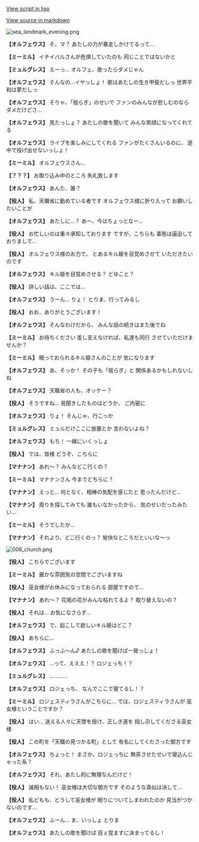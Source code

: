 [View script in lisp](../scripts/202292050.txt)

[View source in markdown](202292050.md)

![sea_landmark_evening.png](../images/backgrounds/sea_landmark_evening.png)

**【オルフェウス】**
そ、マ？
あたしの力が暴走しかけてるって…

**【ミーミル】**
イチイバルさんが危惧していたのも
同じことではないかと

**【ミュルグレス】**
えーっ…
オルフェ、歌ったらダメじゃん

**【オルフェウス】**
そんなの…イヤっしょ！
歌はあたしの生き甲斐だしっ
世界平和は夢だしっ

**【オルフェウス】**
そりゃ、「揺らぎ」のせいで
ファンのみんなが悲しむのなら
ダメだけどさ…

**【オルフェウス】**
見たっしょ？
あたしの歌を聞いて
みんな笑顔になってくれてる

**【オルフェウス】**
ライブを楽しみにしてくれる
ファンがたくさんいるのに、
途中で投げ出せないっしょ！

**【ミーミル】**
オルフェウスさん…

**【？？？】**
お取り込み中のところ
失礼致します

**【オルフェウス】**
あんた、誰？

**【役人】**
私、天職省に勤めている者です
オルフェウス様に折り入って
お願いしたいことが

**【オルフェウス】**
あたしに…？
あー、今はちょっとなー…

**【役人】**
お忙しいのは重々承知しております
ですが、こちらも
事態は逼迫しておりまして…

**【役人】**
オルフェウス様のお力で、
とあるキル姫を目覚めさせて
いただきたいのです

**【オルフェウス】**
キル姫を目覚めさせる？
どゆこと？

**【役人】**
詳しい話は、ここでは…

**【オルフェウス】**
うーん…
りょ！
とりま、行ってみるし

**【役人】**
おお、ありがとうございます！

**【オルフェウス】**
そんなわけだから、
みんな話の続きはまた後でね

**【ミーミル】**
お待ちください
差し支えなければ、私達も同行
させていただけませんか？

**【ミーミル】**
眠っておられるキル姫さんのことが
気になります

**【オルフェウス】**
あ、そっか！
その子も「揺らぎ」と
関係あるかもしれないしね

**【オルフェウス】**
天職省の人も、オッケー？

**【役人】**
そうですね…
見聞きしたものはどうか、
ご内密に

**【オルフェウス】**
りょ！
そんじゃ、行こっか

**【ミュルグレス】**
ミュルだけここに放置とか
言わないよね？

**【オルフェウス】**
もち！
一緒にいくっしょ

**【役人】**
では、皆様
どうぞ、こちらに

**【マナナン】**
あれ～？
みんなどこ行くの？

**【ミーミル】**
マナナンさん
今までどちらに？

**【マナナン】**
えっと…
何となく、相棒の気配を感じたと
思ったんだけど…

**【マナナン】**
周りを探してみても
誰もいなかったから、
気のせいだったみたい…

**【ミーミル】**
そうでしたか…

**【マナナン】**
それより、どこ行くのっ？
愉快なところだといいな～っ

![006_church.png](../images/backgrounds/006_church.png)

**【役人】**
こちらでございます

**【ミーミル】**
厳かな雰囲気の空間でございますね

**【役人】**
巫女様がお休みになっておられる
部屋ですので…

**【マナナン】**
あれ～？
花瓶の花がみんな枯れてるよ？
取り替えないの？

**【役人】**
それは…
お気になさらず…

**【オルフェウス】**
で、起こして欲しいキル姫はどこ？

**【役人】**
あちらに…

**【オルフェウス】**
ふっふ～ん♪
あたしの歌を聞けば一発っしょ！

**【オルフェウス】**
…って、えええ！？
ロジェっち！？

**【ミュルグレス】**
…………

**【オルフェウス】**
ロジェっち、
なんでここで寝てるし！？

**【ミーミル】**
ロジェスティラさんがこちらに…
では、ロジェスティラさんが
巫女様ということですか？

**【役人】**
はい…
迷える人々に天啓を授け、正しき道を
指し示してくださる巫女様

**【役人】**
この町を「天職の見つかる町」として
有名にしてくださった御方です

**【オルフェウス】**
ちょっと！
まさか、ロジェっちに
無茶させたせいで寝込んじゃった系？

**【オルフェウス】**
それ、あたし的に無理なんだけど！

**【役人】**
滅相もない！
巫女様は大切な御方です
そのような真似は決して…

**【役人】**
私どもも、どうして巫女様が
眠りについてしまわれたのか
見当がつかないのです…

**【オルフェウス】**
ふーん…
ま、いっしょ
とりま

**【オルフェウス】**
あたしの歌を聞けば
目ぇ覚ますに決まってるし！
